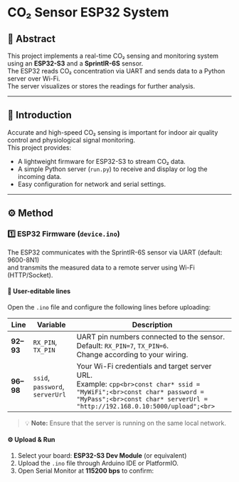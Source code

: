 # CO₂ Sensor ESP32 System

## 🧭 Abstract
This project implements a real-time CO₂ sensing and monitoring system using an **ESP32-S3** and a **SprintIR-6S** sensor.  
The ESP32 reads CO₂ concentration via UART and sends data to a Python server over Wi-Fi.  
The server visualizes or stores the readings for further analysis.

---

## 📘 Introduction
Accurate and high-speed CO₂ sensing is important for indoor air quality control and physiological signal monitoring.  
This project provides:
- A lightweight firmware for ESP32-S3 to stream CO₂ data.
- A simple Python server (`run.py`) to receive and display or log the incoming data.
- Easy configuration for network and serial settings.

---

## ⚙️ Method

### 1️⃣ ESP32 Firmware (`device.ino`)
The ESP32 communicates with the SprintIR-6S sensor via UART (default: 9600-8N1)  
and transmits the measured data to a remote server using Wi-Fi (HTTP/Socket).

#### 🧩 User-editable lines
Open the `.ino` file and configure the following lines before uploading:

| Line | Variable | Description |
|------|-----------|-------------|
| **92–93** | `RX_PIN`, `TX_PIN` | UART pin numbers connected to the sensor.<br>Default: `RX_PIN=7`, `TX_PIN=6`.<br>Change according to your wiring. |
| **96–98** | `ssid`, `password`, `serverUrl` | Your Wi-Fi credentials and target server URL.<br>Example: ```cpp<br>const char* ssid = "MyWiFi";<br>const char* password = "MyPass";<br>const char* serverUrl = "http://192.168.0.10:5000/upload";<br>``` |

> 💡 **Note:** Ensure that the server is running on the same local network.

#### ⚙️ Upload & Run
1. Select your board: **ESP32-S3 Dev Module** (or equivalent)  
2. Upload the `.ino` file through Arduino IDE or PlatformIO.  
3. Open Serial Monitor at **115200 bps** to confirm:
